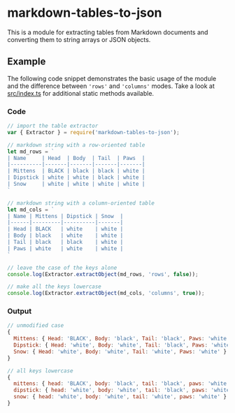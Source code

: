 # markdown-tables-to-json

This is a module for extracting tables from Markdown documents and converting them to string arrays or JSON objects.

## Example

The following code snippet demonstrates the basic usage of the module and the difference between `'rows'` and `'columns'` modes. Take a look at [src/index.ts](src/index.ts) for additional static methods available.

### Code

```javascript
// import the table extractor
var { Extractor } = require('markdown-tables-to-json');

// markdown string with a row-oriented table
let md_rows = `
| Name     | Head  | Body  | Tail  | Paws  |
|----------|-------|-------|-------|-------|
| Mittens  | BLACK | black | black | white |
| Dipstick | white | white | black | white |
| Snow     | white | white | white | white |
`

// markdown string with a column-oriented table
let md_cols = `
| Name | Mittens | Dipstick | Snow  |
|------|---------|----------|-------|
| Head | BLACK   | white    | white |
| Body | black   | white    | white |
| Tail | black   | black    | white |
| Paws | white   | white    | white |
`

// leave the case of the keys alone
console.log(Extractor.extractObject(md_rows, 'rows', false));

// make all the keys lowercase
console.log(Extractor.extractObject(md_cols, 'columns', true));
```

### Output

```javascript
// unmodified case
{
  Mittens: { Head: 'BLACK', Body: 'black', Tail: 'black', Paws: 'white' },
  Dipstick: { Head: 'white', Body: 'white', Tail: 'black', Paws: 'white' },
  Snow: { Head: 'white', Body: 'white', Tail: 'white', Paws: 'white' }
}

// all keys lowercase
{
  mittens: { head: 'BLACK', body: 'black', tail: 'black', paws: 'white' },
  dipstick: { head: 'white', body: 'white', tail: 'black', paws: 'white' },
  snow: { head: 'white', body: 'white', tail: 'white', paws: 'white' }
}
```

